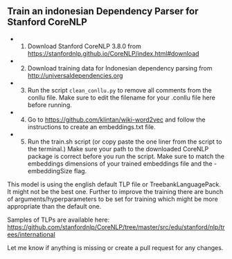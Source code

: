 ## Train an indonesian Dependency Parser for Stanford CoreNLP

 - 1. Download Stanford CoreNLP 3.8.0 from https://stanfordnlp.github.io/CoreNLP/index.html#download
 - 2. Download training data for Indonesian dependency parsing from http://universaldependencies.org
 - 3. Run the script ```clean_conllu.py``` to remove all comments from the conllu file. Make sure to edit the filename for your .conllu file here before running. 
 - 4. Go to https://github.com/klintan/wiki-word2vec and follow the instructions to create an embeddings.txt file.
 - 5. Run the train.sh script (or copy paste the one liner from the script to the terminal.) Make sure your path to the downloaded CoreNLP package is correct before you run the script. Make sure to match the embeddings dimensions of your trained embeddings file and the -embeddingSize flag.

This model is using the english default TLP file or TreebankLanguagePack. It might not be the best one. Further to improve the training there are bunch of arguments/hyperparameters to be set for training which might be more appropriate than the default one. 

Samples of TLPs are available here: https://github.com/stanfordnlp/CoreNLP/tree/master/src/edu/stanford/nlp/trees/international

Let me know if anything is missing or create a pull request for any changes. 